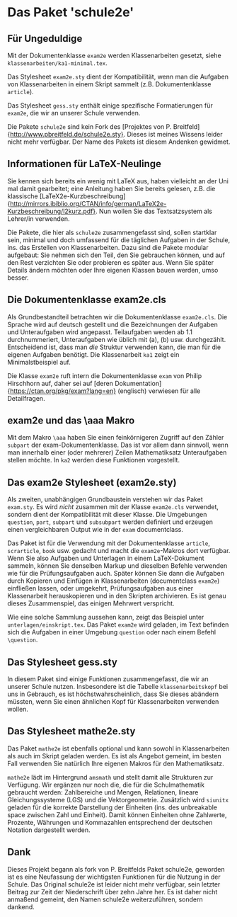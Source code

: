 
Das Paket 'schule2e'
====================



Für Ungeduldige
---------------

Mit der Dokumentenklasse `exam2e` werden Klassenarbeiten gesetzt, siehe `klassenarbeiten/ka1-minimal.tex`.

Das Stylesheet `exam2e.sty` dient der Kompatibilität, wenn man die Aufgaben von Klassenarbeiten in einem Skript sammelt (z.B. Dokumentenklasse `article`). 

Das Stylesheet `gess.sty` enthält einige spezifische Formatierungen für `exam2e`, die wir an unserer Schule verwenden. 

Die Pakete `schule2e` sind kein Fork des [Projektes von P. Breitfeld]{http://www.pbreitfeld.de/schule2e.sty}. Dieses ist meines Wissens leider nicht mehr verfügbar. Der Name des Pakets ist diesem Andenken gewidmet. 


Informationen für LaTeX-Neulinge
--------------------------------

Sie kennen sich bereits ein wenig mit LaTeX aus, haben vielleicht an der Uni mal damit gearbeitet; eine Anleitung haben Sie bereits gelesen, z.B. die klassische [LaTeX2e-Kurzbeschreibung]{http://mirrors.ibiblio.org/CTAN/info/german/LaTeX2e-Kurzbeschreibung/l2kurz.pdf}.
Nun wollen Sie das Textsatzsystem als Lehrer/in verwenden. 

Die Pakete, die hier als `schule2e` zusammengefasst sind, sollen startklar sein, minimal und doch umfassend für die täglichen Aufgaben in der Schule, ins. das Erstellen von Klassenarbeiten.
Dazu sind die Pakete modular aufgebaut: Sie nehmen sich den Teil, den Sie gebrauchen können, und auf den Rest verzichten Sie oder probieren es später aus. 
Wenn Sie später Details ändern möchten oder Ihre eigenen Klassen bauen werden, umso besser.


Die Dokumentenklasse exam2e.cls
-------------------------------

Als Grundbestandteil betrachten wir die Dokumentenklasse `exam2e.cls`. Die Sprache wird auf deutsch gestellt und die Bezeichnungen der Aufgaben und Unteraufgaben wird angepasst. Teilaufgaben werden ab 1.1 durchnummeriert, Unteraufgaben wie üblich mit (a), (b) usw. durchgezählt. Entscheidend ist, dass man *die* Struktur verwenden kann, die man für die eigenen Aufgaben benötigt. Die Klassenarbeit `ka1` zeigt ein Minimalstbeispiel auf. 

Die Klasse `exam2e` ruft intern die Dokumentenklasse `exam` von Philip Hirschhorn auf, daher sei auf [deren Dokumentation]{https://ctan.org/pkg/exam?lang=en} (englisch) verwiesen für alle Detailfragen. 


exam2e und das \aaa Makro
-------------------------

Mit dem Makro `\aaa` haben Sie einen feinkörnigeren Zugriff auf den Zähler `subpart` der exam-Dokumentenklasse. Das ist vor allem dann sinnvoll, wenn man innerhalb einer (oder mehrerer) Zeilen Mathematiksatz Unteraufgaben stellen möchte. In `ka2` werden diese Funktionen vorgestellt. 





Das exam2e Stylesheet (exam2e.sty)
----------------------------------
Als zweiten, unabhängigen Grundbaustein verstehen wir das Paket `exam.sty`. Es wird *nicht* zusammen mit der Klasse `exam2e.cls` verwendet, sondern dient der Kompatibilität mit dieser Klasse. Die Umgebungen `question`, `part`, `subpart` und `subsubpart` werden definiert und erzeugen einen vergleichbaren Output wie in der `exam` documentclass. 

Das Paket ist für die Verwendung mit der Dokumentenklasse `article`, `scrarticle`, `book` usw. gedacht und macht die `exam2e`-Makros dort verfügbar. Wenn Sie also Aufgaben und Unterlagen in einem LaTeX-Dokument sammeln, können Sie denselben Markup und dieselben Befehle verwenden wie für die Prüfungsaufgaben auch. Später können Sie dann die Aufgaben durch Kopieren und Einfügen in Klassenarbeiten (documentclass `exam2e`) einfließen lassen, oder umgekehrt, Prüfungsaufgaben aus einer Klassenarbeit herauskopieren und in den Skripten archivieren. Es ist genau dieses Zusammenspiel, das einigen Mehrwert verspricht. 

Wie eine solche Sammlung aussehen kann, zeigt das Beispiel unter `unterlagen/einskript.tex`. Das Paket `exam2e` wird geladen, im Text befinden sich die Aufgaben in einer Umgebung `question` oder nach einem Befehl `\question`. 


Das Stylesheet gess.sty
-----------------------
In diesem Paket sind einige Funktionen zusammengefasst, die wir an unserer Schule nutzen. Insbesondere ist die Tabelle `klassenarbeitskopf` bei uns in Gebrauch, es ist höchstwahrscheinlich, dass Sie dieses abändern müssten, wenn Sie einen ähnlichen Kopf für Klassenarbeiten verwenden wollen. 



Das Stylesheet mathe2e.sty
--------------------------
Das Paket `mathe2e` ist ebenfalls optional und kann sowohl in Klassenarbeiten als auch im Skript geladen werden. Es ist als Angebot gemeint, im besten Fall verwenden Sie natürlich Ihre eigenen Makros für den Mathematiksatz.

`mathe2e` lädt im Hintergrund `amsmath` und stellt damit alle Strukturen zur Verfügung. Wir ergänzen nur noch die, die für die Schulmathematik gebraucht werden: Zahlbereiche und Mengen, Relationen, lineare Gleichungssysteme (LGS) und die Vektorgeometrie. 
Zusätzlich wird `siunitx` geladen für die korrekte Darstellung der Einheiten (ins. des unbreakable space zwischen Zahl und Einheit). Damit können Einheiten ohne Zahlwerte, Prozente, Währungen und Kommazahlen entsprechend der deutschen Notation dargestellt werden. 


Dank 
----

Dieses Projekt begann als fork von P. Breitfelds Paket schule2e, geworden ist es eine Neufassung der wichtigsten Funktionen für die Nutzung in der Schule. Das Original schule2e ist leider nicht mehr verfügbar, sein letzter Beitrag zur Zeit der Niederschrift über zehn Jahre her. Es ist daher nicht anmaßend gemeint, den Namen schule2e weiterzuführen, sondern dankend.


